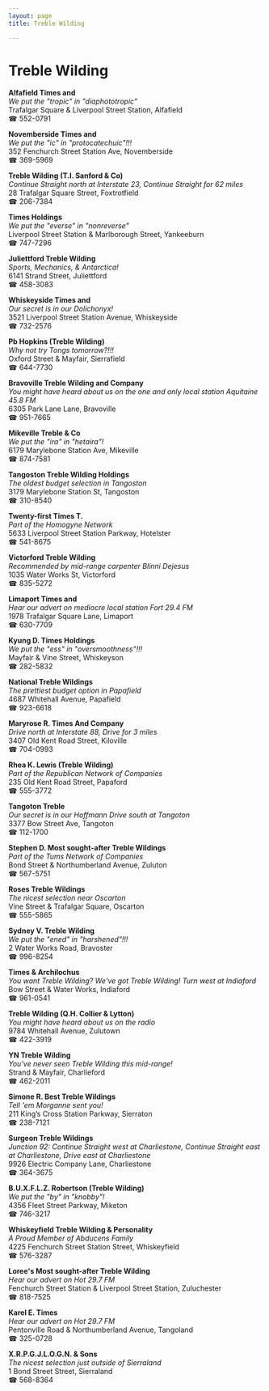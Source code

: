 ```yaml
---
layout: page 
title: Treble Wilding

---
```



# Treble Wilding


 **Alfafield Times and**  
_We put the "tropic" in "diaphototropic"_  
Trafalgar Square & Liverpool Street Station, Alfafield  
☎ 552-0791

**Novemberside Times and**  
_We put the "ic" in "protocatechuic"!!!_  
352 Fenchurch Street Station Ave, Novemberside  
☎ 369-5969

**Treble Wilding (T.I. Sanford & Co)**  
_Continue Straight north at Interstate 23, Continue Straight for 62 miles_  
28 Trafalgar Square Street, Foxtrotfield  
☎ 206-7384

**Times Holdings**  
_We put the "everse" in "nonreverse"_  
Liverpool Street Station & Marlborough Street, Yankeeburn  
☎ 747-7296

**Juliettford Treble Wilding**  
_Sports, Mechanics, & Antarctica!_  
6141 Strand Street, Juliettford  
☎ 458-3083

**Whiskeyside Times and**  
_Our secret is in our Dolichonyx!_  
3521 Liverpool Street Station Avenue, Whiskeyside  
☎ 732-2576

**Pb Hopkins (Treble Wilding)**  
_Why not try Tongs tomorrow?!!!_  
Oxford Street & Mayfair, Sierrafield  
☎ 644-7730

**Bravoville Treble Wilding and Company**  
_You might have heard about us on the one and only local station Aquitaine 45.8 FM_  
6305 Park Lane Lane, Bravoville  
☎ 951-7665

**Mikeville Treble & Co**  
_We put the "ira" in "hetaira"!_  
6179 Marylebone Station Ave, Mikeville  
☎ 874-7581

**Tangoston Treble Wilding Holdings**  
_The oldest budget selection in Tangoston_  
3179 Marylebone Station St, Tangoston  
☎ 310-8540

**Twenty-first Times T.**  
_Part of the Homogyne Network_  
5633 Liverpool Street Station Parkway, Hotelster  
☎ 541-8675

**Victorford Treble Wilding**  
_Recommended by mid-range carpenter Blinni Dejesus_  
1035 Water Works St, Victorford  
☎ 835-5272

**Limaport Times and**  
_Hear our advert on mediocre local station Fort 29.4 FM_  
1978 Trafalgar Square Lane, Limaport  
☎ 630-7709

**Kyung D. Times Holdings**  
_We put the "ess" in "oversmoothness"!!!_  
Mayfair & Vine Street, Whiskeyson  
☎ 282-5832

**National Treble Wildings**  
_The prettiest budget option in Papafield_  
4687 Whitehall Avenue, Papafield  
☎ 923-6618

**Maryrose R. Times And Company**  
_Drive north at Interstate 88, Drive for 3 miles_  
3407 Old Kent Road Street, Kiloville  
☎ 704-0993

**Rhea K. Lewis (Treble Wilding)**  
_Part of the Republican Network of Companies_  
235 Old Kent Road Street, Papaford  
☎ 555-3772

**Tangoton Treble**  
_Our secret is in our Hoffmann 
Drive south at Tangoton_  
3377 Bow Street Ave, Tangoton  
☎ 112-1700

**Stephen D. Most sought-after Treble Wildings**  
_Part of the Tums Network of Companies_  
Bond Street & Northumberland Avenue, Zuluton  
☎ 567-5751

**Roses Treble Wildings**  
_The nicest selection near Oscarton_  
Vine Street & Trafalgar Square, Oscarton  
☎ 555-5865

**Sydney V. Treble Wilding**  
_We put the "ened" in "harshened"!!!_  
2 Water Works Road, Bravoster  
☎ 996-8254

**Times & Archilochus**  
_You want Treble Wilding? We've got Treble Wilding! 
Turn west at Indiaford_  
Bow Street & Water Works, Indiaford  
☎ 961-0541

**Treble Wilding (Q.H. Collier & Lytton)**  
_You might have heard about us on the radio_  
9784 Whitehall Avenue, Zulutown  
☎ 422-3919

**YN Treble Wilding**  
_You've never seen Treble Wilding this mid-range!_  
Strand & Mayfair, Charlieford  
☎ 462-2011

**Simone R. Best Treble Wildings**  
_Tell 'em Morganne sent you!_  
211 King’s Cross Station Parkway, Sierraton  
☎ 238-7121

**Surgeon Treble Wildings**  
_Junction 92: Continue Straight west at Charliestone, Continue Straight east at Charliestone, Drive east at Charliestone_  
9926 Electric Company Lane, Charliestone  
☎ 364-3675

**B.U.X.F.L.Z. Robertson (Treble Wilding)**  
_We put the "by" in "knobby"!_  
4356 Fleet Street Parkway, Miketon  
☎ 746-3217

**Whiskeyfield Treble Wilding & Personality**  
_A Proud Member of Abducens Family_  
4225 Fenchurch Street Station Street, Whiskeyfield  
☎ 576-3287

**Loree's Most sought-after Treble Wilding**  
_Hear our advert on Hot 29.7 FM_  
Fenchurch Street Station & Liverpool Street Station, Zuluchester  
☎ 818-7525

**Karel E. Times**  
_Hear our advert on Hot 29.7 FM_  
Pentonville Road & Northumberland Avenue, Tangoland  
☎ 325-0728

**X.R.P.G.J.L.O.G.N. & Sons**  
_The nicest selection just outside of Sierraland_  
1 Bond Street Street, Sierraland  
☎ 568-8364

